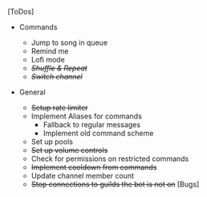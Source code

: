 [ToDos]
  - Commands
    * Jump to song in queue
    * Remind me
    * Lofi mode
    * ~~*Shuffle & Repeat*~~
    * ~~*Switch channel*~~

  - General
    * ~~Setup rate limiter~~
    * Implement Aliases for commands
      * Fallback to regular messages
      * Implement old command scheme
    * Set up pools
    * ~~Set up volume controls~~
    * Check for permissions on restricted commands
    * ~~Implement cooldown from commands~~
    * Update channel member count
    * ~~Stop connections to guilds the bot is not on~~
[Bugs]